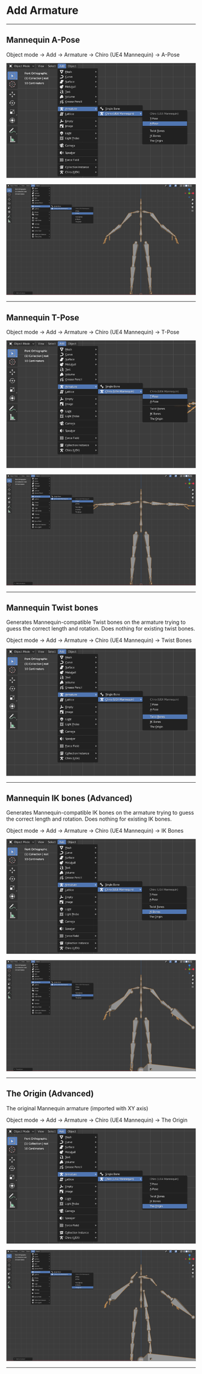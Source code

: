 # Add Armature

---

## Mannequin A-Pose

Object mode -> Add -> Armature -> Chiro (UE4 Mannequin) -> A-Pose

[![Add Mannequin A-Pose armature Menu](img/feature/add-armature/mannequin-a-menu.png)](img/feature/add-armature/mannequin-a-menu.png)


[![Add Mannequin A-Pose armature](img/feature/add-armature/mannequin-a.png)](img/feature/add-armature/mannequin-a.png)

---


## Mannequin T-Pose

Object mode -> Add -> Armature -> Chiro (UE4 Mannequin) -> T-Pose

[![Add Mannequin T-Pose armature Menu](img/feature/add-armature/mannequin-t-menu.png)](img/feature/add-armature/mannequin-t-menu.png)


[![Add Mannequin T-Pose armature](img/feature/add-armature/mannequin-t.png)](img/feature/add-armature/mannequin-t.png)

---


## Mannequin Twist bones

Generates Mannequin-compatible Twist bones on the armature trying to guess the correct length and rotation.
Does nothing for existing twist bones.

Object mode -> Add -> Armature -> Chiro (UE4 Mannequin) -> Twist Bones

[![Add Mannequin Twist bones Menu](img/feature/add-armature/mannequin-twist.png)](img/feature/add-armature/mannequin-twist.png)


---


## Mannequin IK bones (Advanced)

Generates Mannequin-compatible IK bones on the armature trying to guess the correct length and rotation.
Does nothing for existing IK bones.

Object mode -> Add -> Armature -> Chiro (UE4 Mannequin) -> IK Bones

[![Add Mannequin IK bones to armature Menu](img/feature/add-armature/mannequin-ik-menu.png)](img/feature/add-armature/mannequin-ik-menu.png)


[![Add Mannequin IK bones to armature](img/feature/add-armature/mannequin-ik.png)](img/feature/add-armature/mannequin-ik.png)


---


## The Origin (Advanced)

The original Mannequin armature (imported with XY axis)

Object mode -> Add -> Armature -> Chiro (UE4 Mannequin) -> The Origin

[![Add The Origin Mannequin armature Menu](img/feature/add-armature/mannequin-origin-menu.png)](img/feature/add-armature/mannequin-origin-menu.png)


[![Add The Origin Mannequin armature](img/feature/add-armature/mannequin-origin.png)](img/feature/add-armature/mannequin-origin.png)

---
